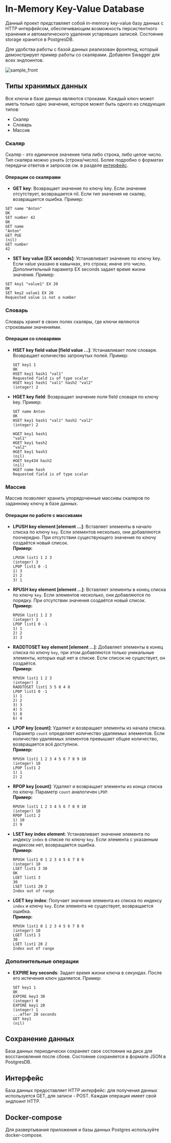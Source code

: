 # In-Memory Key-Value Database

Данный проект представляет собой in-memory key-value базу данных с HTTP интерфейсом, обеспечивающим возможность персистентного хранения и автоматического удаления устаревших записей. Состояние storage хранится в PostgresDB.

Для удобства работы с базой данных реализован фронтенд, который демонстрирует пример работы со скалярами. Добавлен Swagger для всех эндпоинтов.


![sample_front](https://github.com/user-attachments/assets/e7521203-d98f-4bc9-91fc-4d5d275f9bdf)

## Типы хранимых данных

Все ключи в базе данных являются строками. Каждый ключ может иметь только одно значение, которое может быть одного из следующих типов:

- Скаляр
- Словарь
- Массив

### Скаляр

Скаляр - это единичное значение типа либо строка, либо целое число. Тип скаляра можно узнать (строка/число). Более подробно о форматах передачи ответов и запросов см. в разделе [интерфейс](#интерфейс).

#### Операции со скалярами

- **GET key**: Возвращает значение по ключу key. Если значение отсутствует, возвращается nil. Если тип значения не скаляр, возвращается ошибка.
  Пример:
```
SET name "Anton"
OK
SET number 42
OK
GET name
"Anton"
GET PUE
(nil)
GET number
42
  ```

- **SET key value [EX seconds]**: Устанавливает значение по ключу key. Если value указано в кавычках, это строка; иначе это число. Дополнительный параметр EX seconds задает время жизни значения.
  Пример:
```
SET key1 "value1" EX 20
OK
SET key2 value1 EX 20
Requested value is not a number
```

### Словарь

Словарь хранит в своих полях скаляры, где ключи являются строковыми значениями.

#### Операции со словарями

- **HSET key field value [field value ...]**: Устанавливает поле словаря. Возвращает количество затронутых полей.
  Пример:
  ```
  SET key1 1
  OK
  HSET key1 hash1 "val1"
  Requested field is of type scalar
  HSET key1 hash1 "val1" hash2 "val2"
  (integer) 2
  ```

- **HGET key field**: Возвращает значение поля field словаря по ключу key.
  Пример:
  ```
  SET name Anton
  OK
  HSET key1 hash1 "val1" hash2 "val2"
  (integer) 2

  HGET key1 hash1
  "val1"
  HGET key1 hash2 
  "val2"
  HGET key1 hash3
  (nil)
  HGET key434 hash2
  (nil)
  HGET name hash
  Requested field is of type scalar
  ```

### Массив

Массив позволяет хранить упорядоченные массивы скаляров по заданному ключу в базе данных.

#### Операции по работе с массивами

- **LPUSH key element [element ...]**: Вставляет элементы в начало списка по ключу `key`. Если элементов несколько, они добавляются поочередно. При отсутствии существующего значения по ключу создаётся новый список.  
  **Пример:**
  ```plaintext
  LPUSH list1 1 2 3
  (integer) 3
  LPOP list1 0 -1
  1) 3
  2) 2
  3) 1
  ```

- **RPUSH key element [element ...]**: Вставляет элементы в конец списка по ключу `key`. Если элементов несколько, они добавляются по порядку. При отсутствии значения создаётся новый список.  
  **Пример:**
  ```plaintext
  RPUSH list1 1 2 3
  (integer) 3
  LPOP list1 0 -1
  1) 1
  2) 2
  3) 3
  ```

- **RADDTOSET key element [element ...]**: Добавляет элементы в конец списка по ключу `key`, при этом добавляются только уникальные элементы, которых ещё нет в списке. Если список не существует, он создаётся.  
  **Пример:**
  ```plaintext
  RPUSH list1 1 2 3
  (integer) 3
  RADDTOSET list1 3 5 8 4 8
  LPOP list1 0 -1
  1) 1
  2) 2
  3) 3
  4) 5
  5) 8
  6) 4
  ```

- **LPOP key [count]**: Удаляет и возвращает элементы из начала списка. Параметр `count` определяет количество удаляемых элементов. Если количество удаляемых элементов превышает общее количество, возвращается всё доступное.  
  **Пример:**
  ```plaintext
  RPUSH list1 1 2 3 4 5 6 7 8 9 10
  (integer) 10
  LPOP list1 2
  1) 1
  2) 2
  ```

- **RPOP key [count]**: Удаляет и возвращает элементы из конца списка по ключу. Параметр `count` аналогичен `LPOP`.  
  **Пример:**
  ```plaintext
  RPUSH list1 1 2 3 4 5 6 7 8 9 10
  (integer) 10
  RPOP list1 2
  1) 10
  2) 9
  ```

- **LSET key index element**: Устанавливает значение элемента по индексу `index` в списке по ключу `key`. Если элемента с указанным индексом нет, возвращается ошибка.  
  **Пример:**
  ```plaintext
  RPUSH list1 0 1 2 3 4 5 6 7 8 9
  (integer) 10
  LSET list1 3 30
  OK
  LGET list1 3
  30
  LSET list1 20 2
  Index out of range
  ```

- **LGET key index**: Получает значение элемента из списка по индексу `index` и ключу `key`. Если элемента не существует, возвращается ошибка.  
  **Пример:**
  ```plaintext
  RPUSH list1 0 1 2 3 4 5 6 7 8 9
  (integer) 10
  LGET list1 3
  30
  LSET list1 20 2
  Index out of range
  ```
### Дополнительные операции

- **EXPIRE key seconds**: Задает время жизни ключа в секундах. После его истечения ключ удаляется.
  Пример:
  ```
  SET key1 1   
  OK
  EXPIRE key3 30
  (integer) 0
  EXPIRE key1 20
  (integer) 1
  ...after 20 seconds
  GET key1
  (nil)
  ```

## Сохранение данных

База данных периодически сохраняет свое состояние на диск для восстановления после сбоев. Состояние сохраняется в формате JSON в PostgresDB.

## Интерфейс

База данных предоставляет HTTP интерфейс: для получения данных используется GET, для записи - POST. Каждая операция имеет свой эндпоинт HTTP. 

## Docker-compose

Для развертывания приложения и базы данных Postgres используйте docker-compose.
